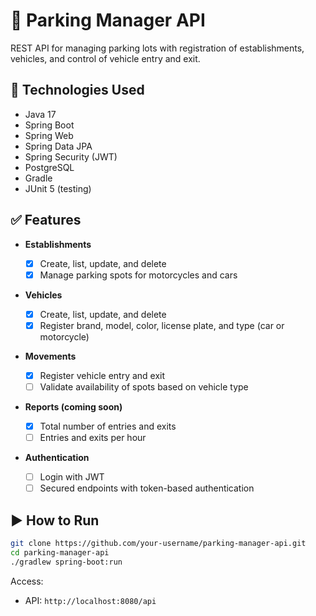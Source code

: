 # 🚗 Parking Manager API

REST API for managing parking lots with registration of establishments, vehicles, and control of vehicle entry and exit.

## 🔧 Technologies Used

* Java 17
* Spring Boot
* Spring Web
* Spring Data JPA
* Spring Security (JWT)
* PostgreSQL
* Gradle
* JUnit 5 (testing)

## ✅ Features

* **Establishments**

  - [x] Create, list, update, and delete
  - [x] Manage parking spots for motorcycles and cars

* **Vehicles**

  - [x] Create, list, update, and delete
  - [x] Register brand, model, color, license plate, and type (car or motorcycle)

* **Movements**

  - [x] Register vehicle entry and exit
  - [ ] Validate availability of spots based on vehicle type

* **Reports (coming soon)**

  - [x] Total number of entries and exits
  - [ ] Entries and exits per hour

* **Authentication**

  - [ ] Login with JWT
  - [ ] Secured endpoints with token-based authentication

## ▶️ How to Run

```bash
git clone https://github.com/your-username/parking-manager-api.git
cd parking-manager-api
./gradlew spring-boot:run
```

Access:

* API: `http://localhost:8080/api`
